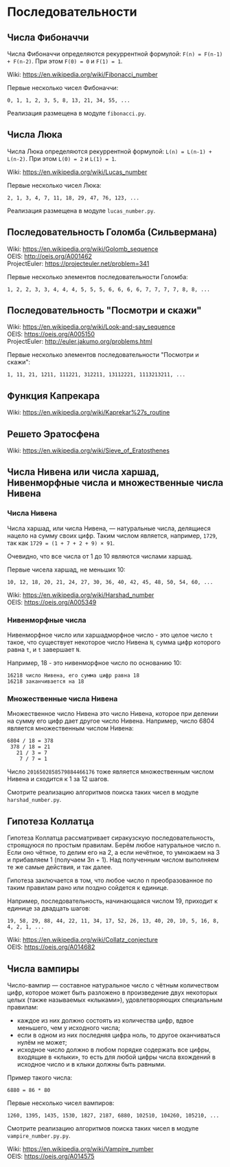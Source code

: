 # Последовательности

## Числа Фибоначчи

Числа Фибоначчи определяются рекуррентной формулой: ```F(n) = F(n-1) + F(n-2)```.
При этом ```F(0) = 0``` и ```F(1) = 1```.

Wiki: https://en.wikipedia.org/wiki/Fibonacci_number

Первые несколько чисел Фибоначчи:

```0, 1, 1, 2, 3, 5, 8, 13, 21, 34, 55, ...```

Реализация размещена в модуле ```fibonacci.py```.

## Числа Люка

Числа Люка определяются рекуррентной формулой: ```L(n) = L(n-1) + L(n-2)```.
При этом ```L(0) = 2``` и ```L(1) = 1```.

Wiki: https://en.wikipedia.org/wiki/Lucas_number

Первые несколько чисел Люка:

```2, 1, 3, 4, 7, 11, 18, 29, 47, 76, 123, ...```

Реализация размещена в модуле ```lucas_number.py```.

## Последовательность Голомба (Сильвермана)

Wiki: https://en.wikipedia.org/wiki/Golomb_sequence<br>
OEIS: http://oeis.org/A001462<br>
ProjectEuler: https://projecteuler.net/problem=341

Первые несколько элементов последовательности Голомба:

```1, 2, 2, 3, 3, 4, 4, 4, 5, 5, 5, 6, 6, 6, 6, 7, 7, 7, 7, 8, 8, ...```

## Последовательность "Посмотри и скажи"

Wiki: https://en.wikipedia.org/wiki/Look-and-say_sequence<br>
OEIS: https://oeis.org/A005150<br>
ProjectEuler: http://euler.jakumo.org/problems.html

Первые несколько элементов последовательности "Посмотри и скажи":

```1, 11, 21, 1211, 111221, 312211, 13112221, 1113213211, ...```

## Функция Капрекара

Wiki: https://en.wikipedia.org/wiki/Kaprekar%27s_routine


## Решето Эратосфена

Wiki: https://en.wikipedia.org/wiki/Sieve_of_Eratosthenes

## Числа Нивена или числа харшад, Нивенморфные числа и множественные числа Нивена

### Числа Нивена

Числа харшад, или числа Нивена, — натуральные числа, делящиеся нацело на
сумму своих цифр. Таким числом является, например, `1729`, так как
`1729 = (1 + 7 + 2 + 9) × 91`.

Очевидно, что все числа от 1 до 10 являются числами харшад.

Первые чисела харшад, не меньших 10:

```10, 12, 18, 20, 21, 24, 27, 30, 36, 40, 42, 45, 48, 50, 54, 60, ...```

Wiki: https://en.wikipedia.org/wiki/Harshad_number<br>
OEIS: https://oeis.org/A005349

### Нивенморфные числа

Нивенморфное число или харшадморфное число - это целое число `t` такое,
что существует некоторое число Нивена `N`, сумма цифр которого равна `t`,
и `t` завершает `N`.

Например, 18 - это нивенморфное число по основанию 10:

```
16218 число Нивена, его сумма цифр равна 18
16218 заканчивается на 18
```

### Множественные числа Нивена

Множественное число Нивена это число Нивена, которое при делении на
сумму его цифр дает другое число Нивена. Например, число 6804 является
множественным числом Нивена:

```
6804 / 18 = 378
 378 / 18 = 21
   21 / 3 = 7
    7 / 7 = 1
```

Число `2016502858579884466176` тоже является множественным числом Нивена
и сходится к 1 за 12 шагов.

Смотрите реализацию алгоритмов поиска таких чисел в модуле
```harshad_number.py```.

## Гипотеза Коллатца

Гипотеза Коллатца рассматривает сиракузскую последовательность,
строящуюся по простым правилам. Берём любое натуральное число n.
Если оно чётное, то делим его на 2, а если нечётное, то умножаем на 3
и прибавляем 1 (получаем 3n + 1). Над полученным числом выполняем те же
самые действия, и так далее.

Гипотеза заключается в том, что любое число n преобразованное по таким
правилам рано или поздно сойдется к единице.

Например, последовательность, начинающаяся числом 19, приходит к единице
за двадцать шагов:

```19, 58, 29, 88, 44, 22, 11, 34, 17, 52, 26, 13, 40, 20, 10, 5, 16, 8, 4, 2, 1, ...```

Wiki: https://en.wikipedia.org/wiki/Collatz_conjecture<br>
OEIS: https://oeis.org/A014682

## Числа вампиры

Число-вампир — составное натуральное число с чётным количеством цифр,
которое может быть разложено в произведение двух некоторых целых
(также называемых «клыками»), удовлетворяющих специальным правилам:
- каждое из них должно состоять из количества цифр, вдвое меньшего,
чем у исходного числа;
- если в одном из них последняя цифра ноль, то другое оканчиваться
нулём не может;
- исходное число должно в любом порядке содержать все цифры, входящие
в «клыки», то есть для любой цифры числа вхождений в исходное число и в
клыки должны быть равными. 

Пример такого числа:

```
6880 = 86 * 80
```

Первые несколько чисел вампиров:

```
1260, 1395, 1435, 1530, 1827, 2187, 6880, 102510, 104260, 105210, ...
```

Смотрите реализацию алгоритмов поиска таких чисел в модуле
```vampire_number.py.py```.

Wiki: https://en.wikipedia.org/wiki/Vampire_number<br>
OEIS: https://oeis.org/A014575
